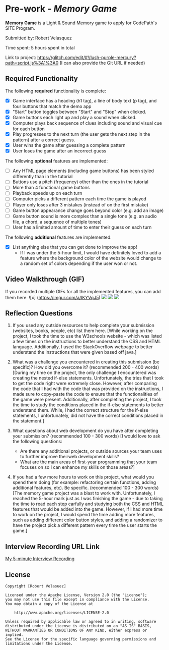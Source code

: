 # Pre-work - *Memory Game*

**Memory Game** is a Light & Sound Memory game to apply for CodePath's SITE Program. 

Submitted by: Robert Velasquez

Time spent: 5 hours spent in total

Link to project: https://glitch.com/edit/#!/lush-purple-mercury?path=script.js%3A1%3A0
(I can also provide the Git URL if needed)

## Required Functionality

The following **required** functionality is complete:

* [x] Game interface has a heading (h1 tag), a line of body text (p tag), and four buttons that match the demo app
* [x] "Start" button toggles between "Start" and "Stop" when clicked. 
* [x] Game buttons each light up and play a sound when clicked. 
* [x] Computer plays back sequence of clues including sound and visual cue for each button
* [x] Play progresses to the next turn (the user gets the next step in the pattern) after a correct guess. 
* [x] User wins the game after guessing a complete pattern
* [x] User loses the game after an incorrect guess

The following **optional** features are implemented:

* [ ] Any HTML page elements (including game buttons) has been styled differently than in the tutorial
* [ ] Buttons use a pitch (frequency) other than the ones in the tutorial
* [ ] More than 4 functional game buttons
* [ ] Playback speeds up on each turn
* [ ] Computer picks a different pattern each time the game is played
* [ ] Player only loses after 3 mistakes (instead of on the first mistake)
* [ ] Game button appearance change goes beyond color (e.g. add an image)
* [ ] Game button sound is more complex than a single tone (e.g. an audio file, a chord, a sequence of multiple tones)
* [ ] User has a limited amount of time to enter their guess on each turn

The following **additional** features are implemented:

- [x] List anything else that you can get done to improve the app!
	- If I was under the 5-hour limit, I would have definitely loved to add a feature where the background color
	of the website would change to a random set of colors depending if the user won or not.  

## Video Walkthrough (GIF)

If you recorded multiple GIFs for all the implemented features, you can add them here:
![x] (https://imgur.com/a/IKYVqJ5)
![](gif2-link-here)
![](gif3-link-here)
![](gif4-link-here)

## Reflection Questions
1. If you used any outside resources to help complete your submission (websites, books, people, etc) list them here. 
[While working on the project, I took the time to use the W3schools website - which was listed a few times on the instructions
	to better understand the CSS and HTML language. Additionally, I used the StackOverflow webpage to better understand the instructions
	that were given based off java.]

2. What was a challenge you encountered in creating this submission (be specific)? How did you overcome it? (recommended 200 - 400 words) 
[During my time on the project, the only challenge I encountered was creating the nested if-else statements. Unfortunately, the tries
	that I took to get the code right were extremely close. However, after comparing the code that I had with the code that was provided
	on the instructions, I made sure to copy-paste the code to ensure that the functionalities of the game were present. Additionally, after
	completing the project, I took the time to study the conditions placed in the if-else statements to better understand them. While, I
	had the correct structure for the if-else statements, I unfortunately, did not have the correct conditions placed in the statement.]

3. What questions about web development do you have after completing your submission? (recommended 100 - 300 words) 
[I would love to ask the following questions:
	- Are there any additional projects, or outside sources your team uses to further improve theirweb development skills? 
	- What are the main areas of first-year programming that your team focuses on so I can enhance my skills on those areas?]

4. If you had a few more hours to work on this project, what would you spend them doing (for example: refactoring certain functions, adding additional features, etc). Be specific. (recommended 100 - 300 words) 
[The memory game project was a blast to work with. Unfortunately, I reached the 5-hour mark just as I was finishing the game - due to
	taking the time to read each step carfully and studying both the CSS and HTML features that would be added into the game. However, if
	I had more time to work on the project, I would spend the time adding more features, such as adding different color button styles, and
	adding a randomizer to have the project pick a different pattern every time the user starts the game.]



## Interview Recording URL Link

[My 5-minute Interview Recording](your-link-here)


## License

    Copyright [Robert Velasuez]

    Licensed under the Apache License, Version 2.0 (the "License");
    you may not use this file except in compliance with the License.
    You may obtain a copy of the License at

        http://www.apache.org/licenses/LICENSE-2.0

    Unless required by applicable law or agreed to in writing, software
    distributed under the License is distributed on an "AS IS" BASIS,
    WITHOUT WARRANTIES OR CONDITIONS OF ANY KIND, either express or implied.
    See the License for the specific language governing permissions and
    limitations under the License.
